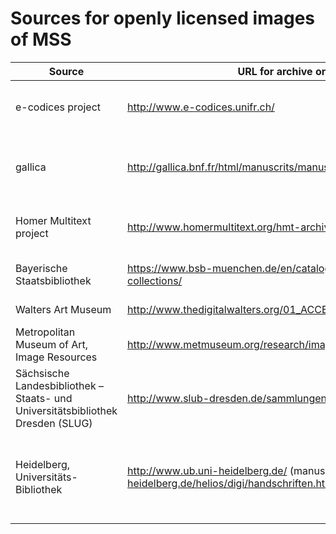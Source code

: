 # Sources for openly licensed images of MSS #


| Source | URL for archive or downloads| Images | License | Downloads |  API |  
|  ------	| ------	| ------	| ------	| ------	| ------	|  
| e-codices project | <http://www.e-codices.unifr.ch/> | jpgs at maximum resolution of 5Mb, see <http://www.e-codices.unifr.ch/en/info/imaging>  |   CC-BY-NC, see <http://www.e-codices.unifr.ch/en/info/terms> |  no direct means of downloading images? | none? |
| gallica | <http://gallica.bnf.fr/html/manuscrits/manuscrits>  | PDF of entire manuscripts created from source images at a minimum of 300 dpi, <http://gallica.bnf.fr/html/und/comment-les-documents-sont-ils-numerises>  | In accordance with French Law n°78-753, public-domain material is freely available with attribution to the original source.   <http://gallica.bnf.fr/html/und/conditions-use-gallicas-contents> |  single pdf per manuscript | <http://data.bnf.fr/semanticweb#Ancre2> |
| Homer Multitext project | <http://www.homermultitext.org/hmt-archive.html> | Archival quality TIFF images. |   CC-BY-SA-NC, see <http://www.homermultitext.org/hmt-image-archive.html> |  individual images with md5 checksums | none |
| Bayerische Staatsbibliothek | <https://www.bsb-muenchen.de/en/catalogues-databases/digital-collections/> | ?site off line on Oct. 31 2014 |   ?site off line on Oct. 31 2014 | site off line on Oct. 31 2014 | site off line on Oct. 31 2014 |
| Walters Art Museum | <http://www.thedigitalwalters.org/01_ACCESS_WALTERS_MANUSCRIPTS.html> | 3000PPI TIF files |   CC-BY-SA, see <http://www.thedigitalwalters.org/01_ACCESS_WALTERS_MANUSCRIPTS.html> |  individual images | none |
| Metropolitan Museum of Art, Image Resources | <http://www.metmuseum.org/research/image-resources> | jpgs (unknown resolution?)|Non-commercial reuse permitted with attribution, see<http://www.metmuseum.org/information/terms-and-conditions> | individual images |  none? |  
| Sächsische Landesbibliothek – Staats- und Universitätsbibliothek Dresden (SLUG) | <http://www.slub-dresden.de/sammlungen/handschriften/> | pdfs | Creative Commons Lizenz BY-NC-ND 3.0, see <http://www.slub-dresden.de/ueber-uns/ddz/nutzungsbestimmungen/> | pdf of entire MS or of individual pages | yes (rdf?) |  
| Heidelberg, Universitäts-Bibliothek |  <http://www.ub.uni-heidelberg.de/> (manuscripts page <http://www.ub.uni-heidelberg.de/helios/digi/handschriften.html>) | pdfs at choice of two resolutions | CC-BY-SA | pdfs of entire MS | RSS feeds for individual sections, e.g., Bibliotheca Palatina <http://digi.ub.uni-heidelberg.de/diglit/rss?modus=incl&set=bibliotheca_palatina> or manuscripts <http://diglit.ub.uni-heidelberg.de/diglit/rss?set=handschriften>?|


